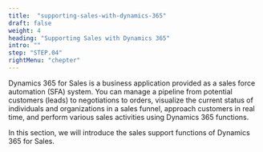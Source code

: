 ```yaml
---
title:  "supporting-sales-with-dynamics-365"
draft: false
weight: 4
heading: "Supporting Sales with Dynamics 365"
intro: ""
step: "STEP.04"
rightMenu: "chepter"
---
```


<!-- Intro -->
Dynamics 365 for Sales is a business application provided as a sales force automation (SFA) system. You can manage a pipeline from potential customers (leads) to negotiations to orders, visualize the current status of individuals and organizations in a sales funnel, approach customers in real time, and perform various sales activities using Dynamics 365 functions.

In this section, we will introduce the sales support functions of Dynamics 365 for Sales.